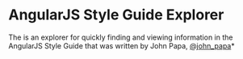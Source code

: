 # AngularJS Style Guide Explorer

 The is an explorer for quickly finding and viewing information in the AngularJS Style Guide that was written by John Papa, [@john_papa](//twitter.com/john_papa)*